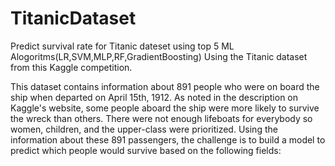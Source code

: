 # TitanicDataset
Predict survival rate for Titanic dateset using top 5 ML Alogoritms(LR,SVM,MLP,RF,GradientBoosting)
Using the Titanic dataset from this Kaggle competition.

This dataset contains information about 891 people who were on board the ship when departed on April 15th, 1912. As noted in the description on Kaggle's website, some people aboard the ship were more likely to survive the wreck than others. There were not enough lifeboats for everybody so women, children, and the upper-class were prioritized. Using the information about these 891 passengers, the challenge is to build a model to predict which people would survive based on the following fields:

